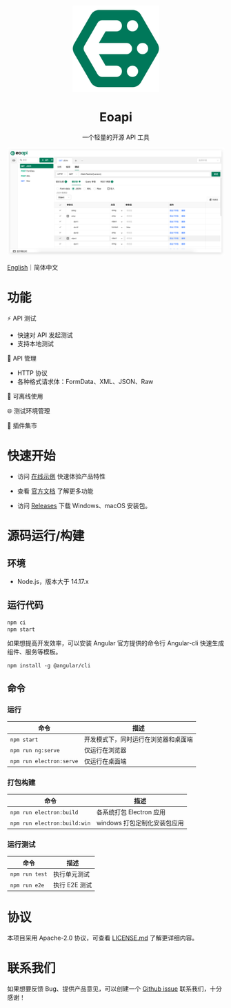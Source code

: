 <p align="center">
  <a href="https://github.com/eolinker/eoapi">
    <img width="200" src="./images/logo.png">
  </a>
</p>
</p>

<h1 align="center">Eoapi</h1>
<div align="center">
一个轻量的开源 API 工具
</div>

![](./images/preview_1.png)

[English](README.md)｜简体中文

# 功能

⚡ API 测试

- 快速对 API 发起测试
- 支持本地测试

📃 API 管理

- HTTP 协议
- 各种格式请求体：FormData、XML、JSON、Raw

📶 可离线使用

🌐 测试环境管理

🌱 插件集市

# 快速开始

- 访问 [在线示例](https://demo.eoapi.io/) 快速体验产品特性

- 查看 [官方文档](https://www.eoapi.io/docs/about.html) 了解更多功能

- 访问 [Releases](https://github.com/eolinker/eoapi/releases) 下载 Windows、macOS 安装包。

# 源码运行/构建

## 环境

- Node.js，版本大于 14.17.x

## 运行代码

```
npm ci
npm start
```

如果想提高开发效率，可以安装 Angular 官方提供的命令行 Angular-cli 快速生成组件、服务等模板。

```
npm install -g @angular/cli
```

## 命令

### 运行

| 命令                     | 描述                                 |
| ------------------------ | ------------------------------------ |
| `npm start`              | 开发模式下，同时运行在浏览器和桌面端 |
| `npm run ng:serve`       | 仅运行在浏览器                       |
| `npm run electron:serve` | 仅运行在桌面端                       |

### 打包构建

| 命令                         | 描述                         |
| ---------------------------- | ---------------------------- |
| `npm run electron:build`     | 各系统打包 Electron 应用     |
| `npm run electron:build:win` | windows 打包定制化安装包应用 |

### 运行测试

| 命令           | 描述          |
| -------------- | ------------- |
| `npm run test` | 执行单元测试  |
| `npm run e2e`  | 执行 E2E 测试 |

# 协议

本项目采用 Apache-2.0 协议，可查看 [LICENSE.md](LICENSE) 了解更详细内容。

# 联系我们

如果想要反馈 Bug、提供产品意见，可以创建一个 [Github issue](https://github.com/eolinker/eoapi/issues) 联系我们，十分感谢！
